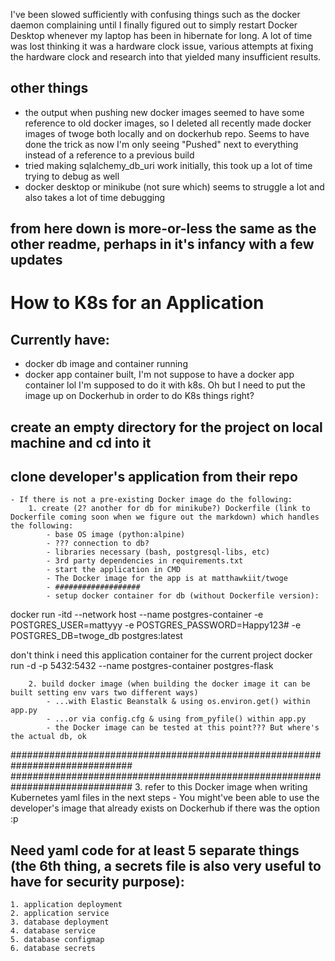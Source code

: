 I've been slowed sufficiently with confusing things such as the docker daemon complaining until I finally figured out to simply restart Docker Desktop whenever my laptop has been in hibernate for long. A lot of time was lost thinking it was a hardware clock issue, various attempts at fixing the hardware clock and research into that yielded many insufficient results.

## other things
- the output when pushing new docker images seemed to have some reference to old docker images, so I deleted all recently made docker images of twoge both locally and on dockerhub repo. Seems to have done the trick as now I'm only seeing "Pushed" next to everything instead of a reference to a previous build
- tried making sqlalchemy_db_uri work initially, this took up a lot of time trying to debug as well
- docker desktop or minikube (not sure which) seems to struggle a lot and also takes a lot of time debugging

## from here down is more-or-less the same as the other readme, perhaps in it's infancy with a few updates

# How to K8s for an Application
## Currently have:
- docker db image and container running
- docker app container built, I'm not suppose to have a docker app container lol I'm supposed to do it with k8s. Oh but I need to put the image up on Dockerhub in order to do K8s things right?

## create an empty directory for the project on local machine and cd into it
## clone developer's application from their repo
    - If there is not a pre-existing Docker image do the following:
        1. create (2? another for db for minikube?) Dockerfile (link to Dockerfile coming soon when we figure out the markdown) which handles the following:
            - base OS image (python:alpine)
            - ??? connection to db?
            - libraries necessary (bash, postgresql-libs, etc)
            - 3rd party dependencies in requirements.txt
            - start the application in CMD 
            - The Docker image for the app is at matthawkiit/twoge
            - ###################
            - setup docker container for db (without Dockerfile version): 

docker run -itd --network host --name postgres-container -e POSTGRES_USER=mattyyy -e POSTGRES_PASSWORD=Happy123# -e POSTGRES_DB=twoge_db postgres:latest 

don't think i need this application container for the current project 
docker run -d -p 5432:5432 --name postgres-container postgres-flask

        2. build docker image (when building the docker image it can be built setting env vars two different ways)
            - ...with Elastic Beanstalk & using os.environ.get() within app.py
            - ...or via config.cfg & using from_pyfile() within app.py
            - the Docker image can be tested at this point??? But where's the actual db, ok
##############################################################################
##############################################################################
        3. refer to this Docker image when writing Kubernetes yaml files in the next steps
    - You might've been able to use the developer's image that already exists on Dockerhub if there was the option :p
## Need yaml code for at least 5 separate things (the 6th thing, a secrets file is also very useful to have for security purpose):
    1. application deployment
    2. application service
    3. database deployment
    4. database service
    5. database configmap
    6. database secrets




